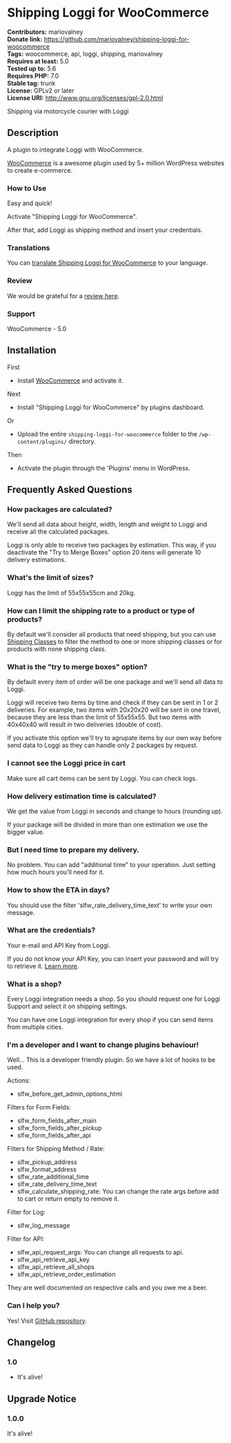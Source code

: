 # Shipping Loggi for WooCommerce #
**Contributors:** mariovalney  
**Donate link:** https://github.com/mariovalney/shipping-loggi-for-woocommerce  
**Tags:** woocommerce, api, loggi, shipping, mariovalney  
**Requires at least:** 5.0  
**Tested up to:** 5.6  
**Requires PHP:** 7.0  
**Stable tag:** trunk  
**License:** GPLv2 or later  
**License URI:** http://www.gnu.org/licenses/gpl-2.0.html  

Shipping via motorcycle courier with Loggi

## Description ##

A plugin to integrate Loggi with WooCommerce.

[WooCommerce](https://wordpress.org/plugins/woocommerce/ "Install it first, of course") is a awesome plugin used by 5+ million WordPress websites to create e-commerce.

### How to Use ###

Easy and quick!

Activate "Shipping Loggi for WooCommerce".

After that, add Loggi as shipping method and insert your credentials.

### Translations ###

You can [translate Shipping Loggi for WooCommerce](https://translate.wordpress.org/projects/wp-plugins/shipping-loggi-for-woocommerce) to your language.

### Review ###

We would be grateful for a [review here](https://wordpress.org/support/plugin/shipping-loggi-for-woocommerce/reviews/).

### Support ###

WooCommerce - 5.0

## Installation ##

First

* Install [WooCommerce](https://wordpress.org/plugins/woocommerce/) and activate it.

Next

* Install "Shipping Loggi for WooCommerce" by plugins dashboard.

Or

* Upload the entire `shipping-loggi-for-woocommerce` folder to the `/wp-content/plugins/` directory.

Then

* Activate the plugin through the 'Plugins' menu in WordPress.

## Frequently Asked Questions ##

### How packages are calculated? ###

We'll send all data about height, width, length and weight to Loggi and receive all the calculated packages.

Loggi is only able to receive two packages by estimation. This way, if you deactivate the "Try to Merge Boxes" option 20 itens will generate 10 delivery estimations.

### What's the limit of sizes? ###

Loggi has the limit of 55x55x55cm and 20kg.

### How can I limit the shipping rate to a product or type of products? ###

By default we'll consider all products that need shipping, but you can use [Shipping Classes](https://docs.woocommerce.com/document/product-shipping-classes) to filter the method to one or more shipping classes or for products with none shipping class.

### What is the "try to merge boxes" option? ###

By default every item of order will be one package and we'll send all data to Loggi.

Loggi will receive two items by time and check if they can be sent in 1 or 2 deliveries. For example, two items with 20x20x20 will be sent in one travel, because they are less than the limit of 55x55x55. But two items with 40x40x40 will result in two deliveries (double of cost).

If you activate this option we'll try to agrupate items by our own way before send data to Loggi as they can handle only 2 packages by request.

### I cannot see the Loggi price in cart ###

Make sure all cart items can be sent by Loggi. You can check logs.

### How delivery estimation time is calculated? ###

We get the value from Loggi in seconds and change to hours (rounding up).

If your package will be divided in more than one estimation we use the bigger value.

### But I need time to prepare my delivery. ###

No problem. You can add "additional time" to your operation. Just setting how much hours you'll need for it.

### How to show the ETA in days? ###

You should use the filter 'slfw_rate_delivery_time_text' to write your own message.

### What are the credentials? ###

Your e-mail and API Key from Loggi.

If you do not know your API Key, you can insert your password and will try to retrieve it. [Learn more](https://docs.api.loggi.com/docs/obtendo-suas-credenciais).

### What is a shop? ###

Every Loggi integration needs a shop. So you should request one for Loggi Support and select it on shipping settings.

You can have one Loggi integration for every shop if you can send items from multiple cities.

### I'm a developer and I want to change plugins behaviour! ###

Well... This is a developer friendly plugin. So we have a lot of hooks to be used.

Actions:

* slfw_before_get_admin_options_html

Filters for Form Fields:

* slfw_form_fields_after_main
* slfw_form_fields_after_pickup
* slfw_form_fields_after_api

Filters for Shipping Method / Rate:

* slfw_pickup_address
* slfw_format_address
* slfw_rate_additional_time
* slfw_rate_delivery_time_text
* slfw_calculate_shipping_rate: You can change the rate args before add to cart or return empty to remove it.

Filter for Log:

* slfw_log_message

Filter for API:

* slfw_api_request_args: You can change all requests to api.
* slfw_api_retrieve_api_key
* slfw_api_retrieve_all_shops
* slfw_api_retrieve_order_estimation

They are well documented on respective calls and you owe me a beer.

### Can I help you? ###

Yes! Visit [GitHub repository](https://github.com/mariovalney/shipping-loggi-for-woocommerce).

## Changelog ##

### 1.0 ###

* It's alive!

## Upgrade Notice ##

### 1.0.0 ###

It's alive!
